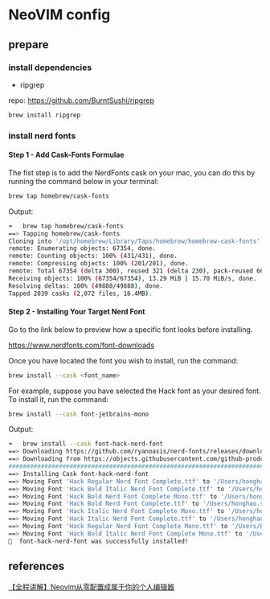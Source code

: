 # NeoVIM config

## prepare

### install dependencies

* ripgrep

repo: https://github.com/BurntSushi/ripgrep

```bash
brew install ripgrep
```

### install nerd fonts

#### Step 1 - Add Cask-Fonts Formulae

The fist step is to add the NerdFonts cask on your mac, you can do this by running the command below in your terminal:

```bash
brew tap homebrew/cask-fonts
```

Output:

```bash
➜   brew tap homebrew/cask-fonts
==> Tapping homebrew/cask-fonts
Cloning into '/opt/homebrew/Library/Taps/homebrew/homebrew-cask-fonts'...
remote: Enumerating objects: 67354, done.
remote: Counting objects: 100% (431/431), done.
remote: Compressing objects: 100% (201/201), done.
remote: Total 67354 (delta 300), reused 321 (delta 230), pack-reused 66923
Receiving objects: 100% (67354/67354), 13.29 MiB | 15.70 MiB/s, done.
Resolving deltas: 100% (49888/49888), done.
Tapped 2039 casks (2,072 files, 16.4MB).
```

#### Step 2 - Installing Your Target Nerd Font

Go to the link below to preview how a specific font looks before installing.

https://www.nerdfonts.com/font-downloads

Once you have located the font you wish to install, run the command:

```bash
brew install --cask <font_name>
```

For example, suppose you have selected the Hack font as your desired font. To install it, run the command:

```bash
brew install --cask font-jetbrains-mono
```

Output:

```bash
➜   brew install --cask font-hack-nerd-font
==> Downloading https://github.com/ryanoasis/nerd-fonts/releases/download/v2.3.3/Hack.zip
==> Downloading from https://objects.githubusercontent.com/github-production-release-asset-2e65be/27574418/7b9eadbd-91c4-4495-afbf-28b0d9c0e3cb?X-Amz-Algorithm=AWS4-HMAC-SHA256&X-Amz-Credent
######################################################################## 100.0%
==> Installing Cask font-hack-nerd-font
==> Moving Font 'Hack Regular Nerd Font Complete.ttf' to '/Users/honghao.shan/Library/Fonts/Hack Regular Nerd Font Complete.ttf'
==> Moving Font 'Hack Bold Italic Nerd Font Complete.ttf' to '/Users/honghao.shan/Library/Fonts/Hack Bold Italic Nerd Font Complete.ttf'
==> Moving Font 'Hack Bold Nerd Font Complete Mono.ttf' to '/Users/honghao.shan/Library/Fonts/Hack Bold Nerd Font Complete Mono.ttf'
==> Moving Font 'Hack Bold Nerd Font Complete.ttf' to '/Users/honghao.shan/Library/Fonts/Hack Bold Nerd Font Complete.ttf'
==> Moving Font 'Hack Italic Nerd Font Complete Mono.ttf' to '/Users/honghao.shan/Library/Fonts/Hack Italic Nerd Font Complete Mono.ttf'
==> Moving Font 'Hack Italic Nerd Font Complete.ttf' to '/Users/honghao.shan/Library/Fonts/Hack Italic Nerd Font Complete.ttf'
==> Moving Font 'Hack Regular Nerd Font Complete Mono.ttf' to '/Users/honghao.shan/Library/Fonts/Hack Regular Nerd Font Complete Mono.ttf'
==> Moving Font 'Hack Bold Italic Nerd Font Complete Mono.ttf' to '/Users/honghao.shan/Library/Fonts/Hack Bold Italic Nerd Font Complete Mono.ttf'
🍺  font-hack-nerd-font was successfully installed!
```


## references

[【全程讲解】Neovim从零配置成属于你的个人编辑器](https://www.bilibili.com/video/BV1Td4y1578E/)

